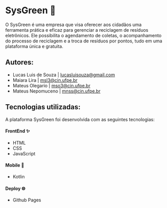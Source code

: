 # SysGreen 🌱

O SysGreen é uma empresa que visa oferecer aos cidadãos uma ferramenta prática e eficaz para gerenciar a reciclagem de resíduos eletrônicos. Ele possibilita o agendamento de coletas, o acompanhamento do processo de reciclagem e a troca de resíduos por pontos, tudo em uma plataforma única e gratuita.

## Autores:

- Lucas Luis de Souza | lucasluisouza@gmail.com
- Maiara Lira | msl3@cin.ufpe.br
- Mateus Olegario | mso3@cin.ufpe.br
- Mateus Nepomuceno | mnss@cin.ufpe.br


## Tecnologias utilizadas:

A plataforma SysGreen foi desenvolvida com as seguintes tecnologias:

#### FrontEnd ✨

- HTML
- CSS
- JavaScript

#### Mobile 📱

- Kotlin

#### Deploy 🌐

- Github Pages
